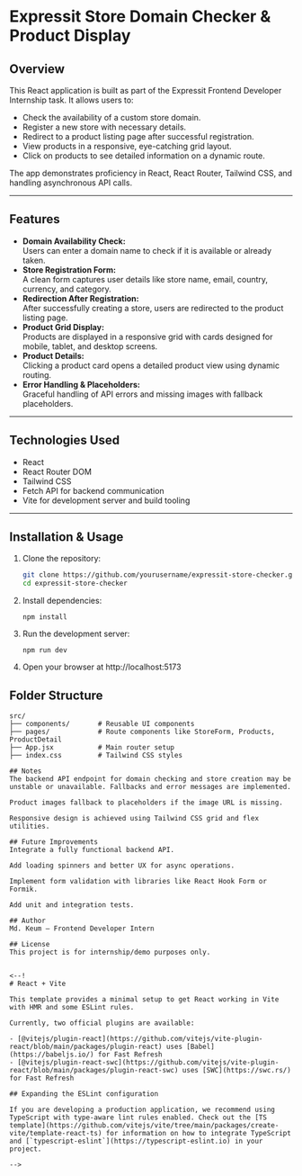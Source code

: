 # Expressit Store Domain Checker & Product Display

## Overview

This React application is built as part of the Expressit Frontend Developer Internship task. It allows users to:

- Check the availability of a custom store domain.
- Register a new store with necessary details.
- Redirect to a product listing page after successful registration.
- View products in a responsive, eye-catching grid layout.
- Click on products to see detailed information on a dynamic route.

The app demonstrates proficiency in React, React Router, Tailwind CSS, and handling asynchronous API calls.

---

## Features

- **Domain Availability Check:**  
  Users can enter a domain name to check if it is available or already taken.  
- **Store Registration Form:**  
  A clean form captures user details like store name, email, country, currency, and category.  
- **Redirection After Registration:**  
  After successfully creating a store, users are redirected to the product listing page.  
- **Product Grid Display:**  
  Products are displayed in a responsive grid with cards designed for mobile, tablet, and desktop screens.  
- **Product Details:**  
  Clicking a product card opens a detailed product view using dynamic routing.  
- **Error Handling & Placeholders:**  
  Graceful handling of API errors and missing images with fallback placeholders.  

---

## Technologies Used

- React  
- React Router DOM  
- Tailwind CSS  
- Fetch API for backend communication  
- Vite for development server and build tooling

---

## Installation & Usage

1. Clone the repository:
   ```bash
   git clone https://github.com/yourusername/expressit-store-checker.git
   cd expressit-store-checker
2. Install dependencies:
   ```
   npm install
3. Run the development server:
   ```
   npm run dev
4. Open your browser at http://localhost:5173

## Folder Structure
```
src/
├── components/       # Reusable UI components
├── pages/            # Route components like StoreForm, Products, ProductDetail
├── App.jsx           # Main router setup
├── index.css         # Tailwind CSS styles

## Notes
The backend API endpoint for domain checking and store creation may be unstable or unavailable. Fallbacks and error messages are implemented.

Product images fallback to placeholders if the image URL is missing.

Responsive design is achieved using Tailwind CSS grid and flex utilities.

## Future Improvements
Integrate a fully functional backend API.

Add loading spinners and better UX for async operations.

Implement form validation with libraries like React Hook Form or Formik.

Add unit and integration tests.

## Author
Md. Keum – Frontend Developer Intern

## License
This project is for internship/demo purposes only.


<--! 
# React + Vite

This template provides a minimal setup to get React working in Vite with HMR and some ESLint rules.

Currently, two official plugins are available:

- [@vitejs/plugin-react](https://github.com/vitejs/vite-plugin-react/blob/main/packages/plugin-react) uses [Babel](https://babeljs.io/) for Fast Refresh
- [@vitejs/plugin-react-swc](https://github.com/vitejs/vite-plugin-react/blob/main/packages/plugin-react-swc) uses [SWC](https://swc.rs/) for Fast Refresh

## Expanding the ESLint configuration

If you are developing a production application, we recommend using TypeScript with type-aware lint rules enabled. Check out the [TS template](https://github.com/vitejs/vite/tree/main/packages/create-vite/template-react-ts) for information on how to integrate TypeScript and [`typescript-eslint`](https://typescript-eslint.io) in your project.

-->
